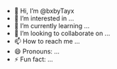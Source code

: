 - 👋 Hi, I’m @bxbyTayx
- 👀 I’m interested in ...
- 🌱 I’m currently learning ...
- 💞️ I’m looking to collaborate on ...
- 📫 How to reach me ...
- 😄 Pronouns: ...
- ⚡ Fun fact: ...

<!---
bxbyTayx/bxbyTayx is a ✨ special ✨ repository because its `README.md` (this file) appears on your GitHub profile.
You can click the Preview link to take a look at your changes.
--->
